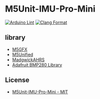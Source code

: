 # M5Unit-IMU-Pro-Mini

[![Arduino Lint](https://github.com/m5stack/M5Unit-IMU-Pro-Mini/actions/workflows/Arduino-Lint-Check.yml/badge.svg)](https://github.com/m5stack/M5Unit-IMU-Pro-Mini/actions/workflows/Arduino-Lint-Check.yml)
[![Clang Format](https://github.com/m5stack/M5Unit-IMU-Pro-Mini/actions/workflows/clang-format-check.yml/badge.svg)](https://github.com/m5stack/M5Unit-IMU-Pro-Mini/actions/workflows/clang-format-check.yml)

library
---------------------------

- [M5GFX](https://github.com/m5stack/M5GFX)
- [M5Unified](https://github.com/m5stack/M5Unified)
- [MadgwickAHRS](https://github.com/arduino-libraries/MadgwickAHRS)
- [Adafruit BMP280 Library](https://github.com/adafruit/Adafruit_BMP280_Library)

License
---------------------------
- [M5Unit-IMU-Pro-Mini - MIT](LICENSE)

